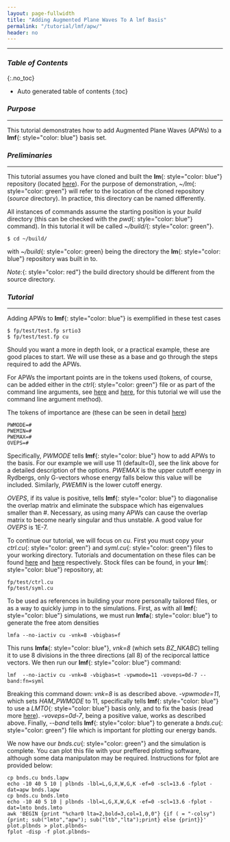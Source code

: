 ```yaml
---
layout: page-fullwidth
title: "Adding Augmented Plane Waves To A lmf Basis"
permalink: "/tutorial/lmf/apw/"
header: no
---
```


____________________________________________________________

### _Table of Contents_
{:.no_toc}
*  Auto generated table of contents
{:toc} 

### _Purpose_
_____________________________________________________________
This tutorial demonstrates how to add Augmented Plane Waves (APWs) to a **lmf**{: style="color: blue"} basis set.

### _Preliminaries_
_____________________________________________________________
This tutorial assumes you have cloned and built the **lm**{: style="color: blue"} repository (located [here](https://bitbucket.org/lmto/lm)). For the purpose of demonstration, _~/lm_{: style="color: green"} will refer to the location of the cloned repository (_source_ directory). In practice, this directory can be named differently.

All instances of commands assume the starting position is your _build_ directory (this can be checked with the _pwd_{: style="color: blue"} command).  In this tutorial it will be called _~/build/_{: style="color: green"}.

    $ cd ~/build/

with _~/build_{: style="color: green} being the directory the **lm**{: style="color: blue"} repository was built in to.

_Note:_{: style="color: red"} the build directory should be different from the source directory.

### _Tutorial_
_____________________________________________________________
Adding APWs to **lmf**{: style="color: blue"} is exemplified in these test cases

    $ fp/test/test.fp srtio3
    $ fp/test/test.fp cu

Should you want a more in depth look, or a practical example, these are good places to start. We will use these as a base and go through the steps required to add the APWs.

For APWs the important points are in the tokens used (tokens, of course, can be added either in the _ctrl_{: style="color: green"} file or as part of the command line arguments, see [here](/docs/input/inputfile/) and [here](/docs/input/commandline/), for this tutorial we will use the command line argument method).   

The tokens of importance are (these can be seen in detail [here](/docs/input/inputfile/#ham))

    PWMODE=#
    PWEMIN=#
    PWEMAX=#
    OVEPS=#

Specifically, _PWMODE_ tells **lmf**{: style="color: blue"} how to add APWs to the basis. For our example we will use 11 (default=0), see the link above for a detailed description of the options. _PWEMAX_ is the upper cutoff energy in Rydbergs, only G-vectors whose energy falls below this value will be included. Similarly, _PWEMIN_ is the lower cutoff energy.   

_OVEPS_, if its value is positive, tells **lmf**{: style="color: blue"} to diagonalise the overlap matrix and eliminate the subspace which has eigenvalues smaller than #. Necessary, as using many APWs can cause the overlap matrix to become nearly singular and thus unstable. A good value for _OVEPS_ is 1E-7.

To continue our tutorial, we will focus on _cu_. First you must copy your _ctrl.cu_{: style="color: green"} and _syml.cu_{: style="color: green"} files to your working directory. Tutorials and documentation on these files can be found [here](/tutorial/lmf/ctrlfile/) and [here](/docs/input/symfile/) respectively. Stock files can be found, in your **lm**{: style="color: blue"} repository, at:

    fp/test/ctrl.cu
    fp/test/syml.cu

To be used as references in building your more personally tailored files, or as a way to quickly jump in to the simulations. First, as with all **lmf**{: style="color: blue"} simulations, we must run **lmfa**{: style="color: blue"} to generate the free atom densities

    lmfa --no-iactiv cu -vnk=8 -vbigbas=f

This runs **lmfa**{: style="color: blue"}, _vnk=8_ (which sets _BZ\_NKABC_) telling it to use 8 divisions in the three directions (all 8) of the reciporcal lattice vectors. We then run our **lmf**{: style="color: blue"} command:

    lmf  --no-iactiv cu -vnk=8 -vbigbas=t -vpwmode=11 -voveps=0d-7 --band:fn=syml

Breaking this command down: _vnk=8_ is as described above. _-vpwmode=11_, which sets _HAM\_PWMODE_ to 11, specifically tells **lmf**{: style="color: blue"} to use a _LMTO_{: style="color: blue"} basis only, and to fix the basis (read more [here](/docs/input/inputfile/#ham)). _-voveps=0d-7_, being a positive value, works as described above. Finally, _--band_ tells **lmf**{: style="color: blue"} to generate a _bnds.cu_{: style="color: green"} file which is important for plotting our energy bands.   

We now have our _bnds.cu_{: style="color: green"} and the simulation is complete. You can plot this file with your preffered plotting software, although some data manipulaton may be required. Instructions for fplot are provided below:

    cp bnds.cu bnds.lapw
    echo -10 40 5 10 | plbnds -lbl=L,G,X,W,G,K -ef=0 -scl=13.6 -fplot -dat=apw bnds.lapw
    cp bnds.cu bnds.lmto
    echo -10 40 5 10 | plbnds -lbl=L,G,X,W,G,K -ef=0 -scl=13.6 -fplot -dat=lmto bnds.lmto
    awk 'BEGIN {print "%char0 lta=2,bold=3,col=1,0,0"} {if ( = "-colsy") {print; sub("lmto","apw"); sub("ltb","lta");print} else {print}}' plot.plbnds > plot.plbnds~
    fplot -disp -f plot.plbnds~
